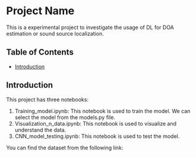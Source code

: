 # Project Name

This is a experimental project to investigate the usage of DL for DOA estimation or sound source localization.

## Table of Contents

- [Introduction](#introduction)

## Introduction

This project has three notebooks:
1. Training_model.ipynb: This notebook is used to train the model. We can select the model from the models.py file.
2. Visualization_n_data.ipynb: This notebook is used to visualize and understand the data.
3. CNN_model_testing.ipynb: This notebook is used to test the model.

You can find the dataset from the following link: